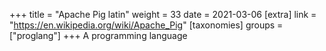 +++
title = "Apache Pig latin"
weight = 33
date = 2021-03-06
[extra]
link = "https://en.wikipedia.org/wiki/Apache_Pig"
[taxonomies]
groups = ["proglang"]
+++
A programming language

